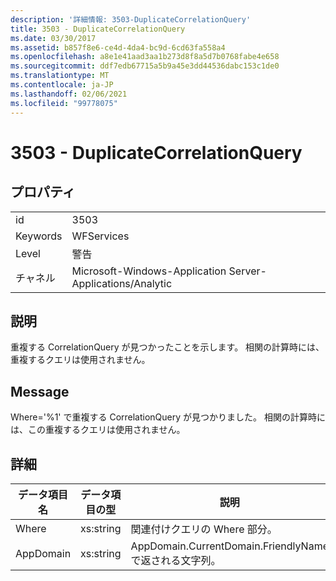 ```yaml
---
description: '詳細情報: 3503-DuplicateCorrelationQuery'
title: 3503 - DuplicateCorrelationQuery
ms.date: 03/30/2017
ms.assetid: b857f8e6-ce4d-4da4-bc9d-6cd63fa558a4
ms.openlocfilehash: a8e1e41aad3aa1b273d8f8a5d7b0768fabe4e658
ms.sourcegitcommit: ddf7edb67715a5b9a45e3dd44536dabc153c1de0
ms.translationtype: MT
ms.contentlocale: ja-JP
ms.lasthandoff: 02/06/2021
ms.locfileid: "99778075"
---
```

# <a name="3503---duplicatecorrelationquery"></a>3503 - DuplicateCorrelationQuery

## <a name="properties"></a>プロパティ  
  
|||  
|-|-|  
|id|3503|  
|Keywords|WFServices|  
|Level|警告|  
|チャネル|Microsoft-Windows-Application Server-Applications/Analytic|  
  
## <a name="description"></a>説明  

 重複する CorrelationQuery が見つかったことを示します。 相関の計算時には、重複するクエリは使用されません。  
  
## <a name="message"></a>Message  

 Where='%1' で重複する CorrelationQuery が見つかりました。 相関の計算時には、この重複するクエリは使用されません。  
  
## <a name="details"></a>詳細  
  
|データ項目名|データ項目の型|説明|  
|--------------------|--------------------|-----------------|  
|Where|xs:string|関連付けクエリの Where 部分。|  
|AppDomain|xs:string|AppDomain.CurrentDomain.FriendlyName で返される文字列。|
